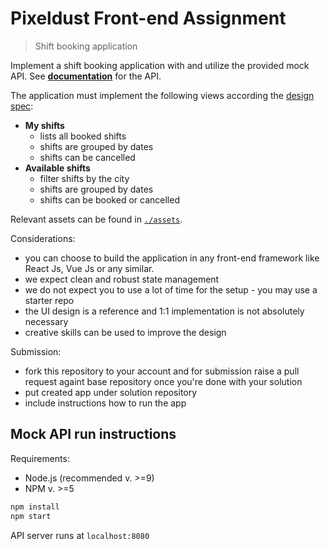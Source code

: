 # Pixeldust Front-end Assignment

> Shift booking application

Implement a shift booking application with and utilize the provided mock API.
See __[documentation](api/README.md)__ for the API.

The application must implement the following views according the [design spec](./design-spec.pdf):

* __My shifts__
  * lists all booked shifts
  * shifts are grouped by dates
  * shifts can be cancelled
* __Available shifts__
  * filter shifts by the city
  * shifts are grouped by dates
  * shifts can be booked or cancelled

Relevant assets can be found in [`./assets`](./assets).

Considerations:

* you can choose to build the application in any front-end framework like React Js, Vue Js or any similar.
* we expect clean and robust state management
* we do not expect you to use a lot of time for the setup - you may use a starter repo
* the UI design is a reference and 1:1 implementation is not absolutely necessary
* creative skills can be used to improve the design

Submission:
* fork this repository to your account and for submission raise a pull request againt base repository once you're done with your solution
* put created app under solution repository
* include instructions how to run the app

## Mock API run instructions

Requirements:

* Node.js (recommended v. >=9)
* NPM v. >=5

```bash
npm install
npm start
```

API server runs at `localhost:8080`
